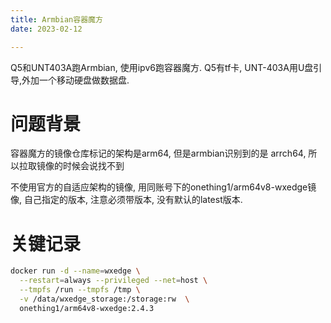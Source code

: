 ```yaml
---
title: Armbian容器魔方
date: 2023-02-12

---
```



Q5和UNT403A跑Armbian, 使用ipv6跑容器魔方. Q5有tf卡, UNT-403A用U盘引导,外加一个移动硬盘做数据盘.

<!--more-->

# 问题背景

容器魔方的镜像仓库标记的架构是arm64, 但是armbian识别到的是 arrch64, 所以拉取镜像的时候会说找不到

不使用官方的自适应架构的镜像, 用同账号下的onething1/arm64v8-wxedge镜像, 自己指定的版本, 注意必须带版本, 没有默认的latest版本.
# 关键记录

```bash
docker run -d --name=wxedge \
  --restart=always --privileged --net=host \
  --tmpfs /run --tmpfs /tmp \
  -v /data/wxedge_storage:/storage:rw  \
  onething1/arm64v8-wxedge:2.4.3
```


